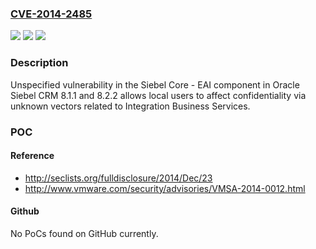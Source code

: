 ### [CVE-2014-2485](https://cve.mitre.org/cgi-bin/cvename.cgi?name=CVE-2014-2485)
![](https://img.shields.io/static/v1?label=Product&message=n%2Fa&color=blue)
![](https://img.shields.io/static/v1?label=Version&message=n%2Fa&color=blue)
![](https://img.shields.io/static/v1?label=Vulnerability&message=n%2Fa&color=brighgreen)

### Description

Unspecified vulnerability in the Siebel Core - EAI component in Oracle Siebel CRM 8.1.1 and 8.2.2 allows local users to affect confidentiality via unknown vectors related to Integration Business Services.

### POC

#### Reference
- http://seclists.org/fulldisclosure/2014/Dec/23
- http://www.vmware.com/security/advisories/VMSA-2014-0012.html

#### Github
No PoCs found on GitHub currently.


